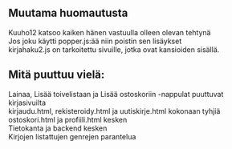 ## Muutama huomautusta

Kuuho12 katsoo kaiken hänen vastuulla olleen olevan tehtynä  
Jos joku käytti popper.js:ää niin poistin sen lisäykset  
kirjahaku2.js on tarkoitettu sivuille, jotka ovat kansioiden sisällä.  

## Mitä puuttuu vielä:

Lainaa, Lisää toivelistaan ja Lisää ostoskoriin -nappulat puuttuvat kirjasivuilta  
kirjaudu.html, rekisteroidy.html ja uutiskirje.html kokonaan tyhjiä  
ostoskori.html ja profiili.html kesken  
Tietokanta ja backend kesken  
Kirjojen listattujen genrejen parantelua  